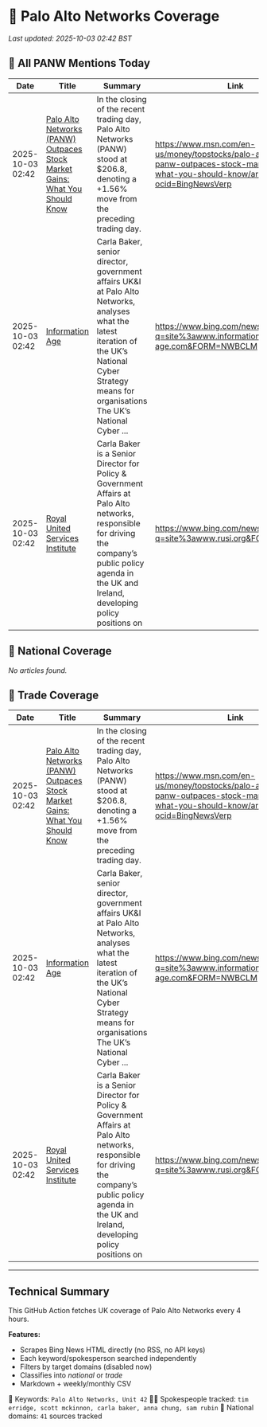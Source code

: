 # 🔐 Palo Alto Networks Coverage

_Last updated: 2025-10-03 02:42 BST_

## 📌 All PANW Mentions Today

| Date | Title | Summary | Link |
|------|--------|---------|------|
| 2025-10-03 02:42 | [Palo Alto Networks (PANW) Outpaces Stock Market Gains: What You Should Know](https://www.msn.com/en-us/money/topstocks/palo-alto-networks-panw-outpaces-stock-market-gains-what-you-should-know/ar-AA1NHbNw?ocid=BingNewsVerp) | In the closing of the recent trading day, Palo Alto Networks (PANW) stood at $206.8, denoting a +1.56% move from the preceding trading day. | https://www.msn.com/en-us/money/topstocks/palo-alto-networks-panw-outpaces-stock-market-gains-what-you-should-know/ar-AA1NHbNw?ocid=BingNewsVerp |
| 2025-10-03 02:42 | [Information Age](https://www.bing.com/news/search?q=site%3awww.information-age.com&FORM=NWBCLM) | Carla Baker, senior director, government affairs UK&I at Palo Alto Networks, analyses what the latest iteration of the UK’s National Cyber Strategy means for organisations The UK’s National Cyber ... | https://www.bing.com/news/search?q=site%3awww.information-age.com&FORM=NWBCLM |
| 2025-10-03 02:42 | [Royal United Services Institute](https://www.bing.com/news/search?q=site%3awww.rusi.org&FORM=NWBCLM) | Carla Baker is a Senior Director for Policy & Government Affairs at Palo Alto networks, responsible for driving the company’s public policy agenda in the UK and Ireland, developing policy positions on | https://www.bing.com/news/search?q=site%3awww.rusi.org&FORM=NWBCLM |

## 📰 National Coverage

_No articles found._

## 📘 Trade Coverage

| Date | Title | Summary | Link |
|------|--------|---------|------|
| 2025-10-03 02:42 | [Palo Alto Networks (PANW) Outpaces Stock Market Gains: What You Should Know](https://www.msn.com/en-us/money/topstocks/palo-alto-networks-panw-outpaces-stock-market-gains-what-you-should-know/ar-AA1NHbNw?ocid=BingNewsVerp) | In the closing of the recent trading day, Palo Alto Networks (PANW) stood at $206.8, denoting a +1.56% move from the preceding trading day. | https://www.msn.com/en-us/money/topstocks/palo-alto-networks-panw-outpaces-stock-market-gains-what-you-should-know/ar-AA1NHbNw?ocid=BingNewsVerp |
| 2025-10-03 02:42 | [Information Age](https://www.bing.com/news/search?q=site%3awww.information-age.com&FORM=NWBCLM) | Carla Baker, senior director, government affairs UK&I at Palo Alto Networks, analyses what the latest iteration of the UK’s National Cyber Strategy means for organisations The UK’s National Cyber ... | https://www.bing.com/news/search?q=site%3awww.information-age.com&FORM=NWBCLM |
| 2025-10-03 02:42 | [Royal United Services Institute](https://www.bing.com/news/search?q=site%3awww.rusi.org&FORM=NWBCLM) | Carla Baker is a Senior Director for Policy & Government Affairs at Palo Alto networks, responsible for driving the company’s public policy agenda in the UK and Ireland, developing policy positions on | https://www.bing.com/news/search?q=site%3awww.rusi.org&FORM=NWBCLM |


---

## Technical Summary

This GitHub Action fetches UK coverage of Palo Alto Networks every 4 hours.

**Features:**
- Scrapes Bing News HTML directly (no RSS, no API keys)
- Each keyword/spokesperson searched independently
- Filters by target domains (disabled now)
- Classifies into _national_ or _trade_
- Markdown + weekly/monthly CSV

📌 Keywords: `Palo Alto Networks, Unit 42`
🧑‍💼 Spokespeople tracked: `tim erridge, scott mckinnon, carla baker, anna chung, sam rubin`
📰 National domains: `41` sources tracked

